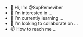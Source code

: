 - 👋 Hi, I’m @SupRemeviber
- 👀 I’m interested in ...
- 🌱 I’m currently learning ...
- 💞️ I’m looking to collaborate on ...
- 📫 How to reach me ...

<!---
SupRemeviber/SupRemeviber is a ✨ special ✨ repository because its `README.md` (this file) appears on your GitHub profile.
You can click the Preview link to take a look at your changes.
--->
